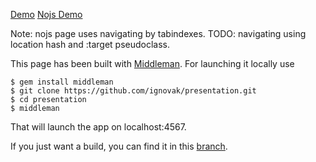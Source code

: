 [Demo](http://ignovak.github.com/presentation)
[Nojs Demo](http://ignovak.github.com/presentation/nojs.html)

Note: nojs page uses navigating by tabindexes.
TODO: navigating using location hash and :target pseudoclass.

This page has been built with [Middleman](http://middlemanapp.com).
For launching it locally use

    $ gem install middleman
    $ git clone https://github.com/ignovak/presentation.git
    $ cd presentation
    $ middleman

That will launch the app on localhost:4567.

If you just want a build, you can find it in this [branch](http://github.com/ignovak/presentation/tree/gh-pages/).
